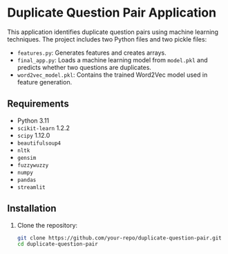 
# Duplicate Question Pair Application

This application identifies duplicate question pairs using machine learning techniques. The project includes two Python files and two pickle files:
- `features.py`: Generates features and creates arrays.
- `final_app.py`: Loads a machine learning model from `model.pkl` and predicts whether two questions are duplicates.
- `word2vec_model.pkl`: Contains the trained Word2Vec model used in feature generation.

## Requirements

- Python 3.11
- `scikit-learn` 1.2.2
- `scipy` 1.12.0
- `beautifulsoup4`
- `nltk`
- `gensim`
- `fuzzywuzzy`
- `numpy`
- `pandas`
- `streamlit`

## Installation

1. Clone the repository:

   ```sh
   git clone https://github.com/your-repo/duplicate-question-pair.git
   cd duplicate-question-pair
